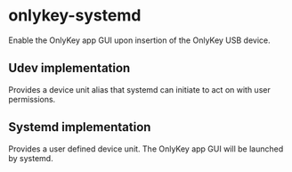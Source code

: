 # onlykey-systemd

Enable the OnlyKey app GUI upon insertion of the OnlyKey USB  device.

## Udev implementation

Provides a device unit alias that systemd can initiate to act on with user
permissions.

## Systemd implementation

Provides a user defined device unit. The OnlyKey app GUI will be launched by
systemd.
